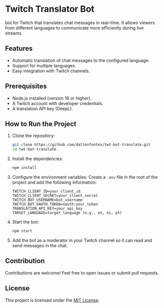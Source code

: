 # Twitch Translator Bot

bot for Twitch that translates chat messages in real-time. It allows viewers from different languages to communicate more efficiently during live streams.

## Features

- Automatic translation of chat messages to the configured language.
- Support for multiple languages.
- Easy integration with Twitch channels.

## Prerequisites

- Node.js installed (version 16 or higher).
- A Twitch account with developer credentials.
- A translation API key (DeepL).

## How to Run the Project

1. Clone the repository:
    ```bash
    git clone https://github.com/daltonfontes/twt-bot-translate.git
    cd twt-bot-translate
    ```

2. Install the dependencies:
    ```bash
    npm install
    ```

3. Configure the environment variables:
    Create a `.env` file in the root of the project and add the following information:
    ```
    TWITCH_CLIENT_ID=your_client_id
    TWITCH_CLIENT_SECRET=your_client_secret
    TWITCH_BOT_USERNAME=bot_username
    TWITCH_BOT_OAUTH_TOKEN=oauth:your_token
    TRANSLATION_API_KEY=your_api_key
    TARGET_LANGUAGE=target_language (e.g., en, es, pt)
    ```

4. Start the bot:
    ```bash
    npm start
    ```

5. Add the bot as a moderator in your Twitch channel so it can read and send messages in the chat.

## Contribution

Contributions are welcome! Feel free to open issues or submit pull requests.

## License

This project is licensed under the [MIT License](LICENSE).
